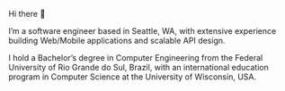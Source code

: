 Hi there 👋

I’m a software engineer based in Seattle, WA, with extensive experience building Web/Mobile applications and scalable API design.

I hold a Bachelor’s degree in Computer Engineering from the Federal University of Rio Grande do Sul, Brazil, with an international education program in Computer Science at the University of Wisconsin, USA.
